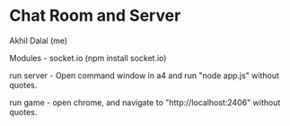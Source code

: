 ﻿# Chat Room and Server

Akhil Dalal (me)

Modules - socket.io (npm install socket.io)

run server - Open command window in a4 and run "node app.js" without quotes.

run game - open chrome, and navigate to "http://localhost:2406" without quotes.